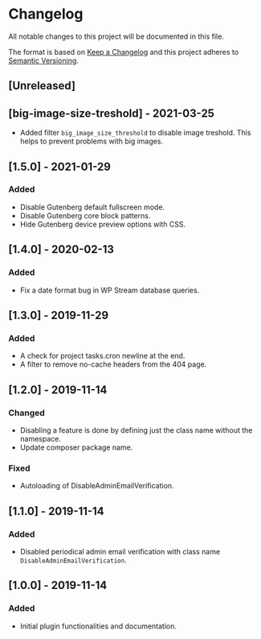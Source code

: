 # Changelog
All notable changes to this project will be documented in this file.

The format is based on [Keep a Changelog](http://keepachangelog.com/en/1.0.0/)
and this project adheres to [Semantic Versioning](http://semver.org/spec/v2.0.0.html).

## [Unreleased]

## [big-image-size-treshold] - 2021-03-25
- Added filter `big_image_size_threshold` to disable image treshold. This helps to prevent problems with big images.

## [1.5.0] - 2021-01-29

### Added
- Disable Gutenberg default fullscreen mode.
- Disable Gutenberg core block patterns.
- Hide Gutenberg device preview options with CSS.

## [1.4.0] - 2020-02-13

### Added
- Fix a date format bug in WP Stream database queries.

## [1.3.0] - 2019-11-29

### Added
- A check for project tasks.cron newline at the end.
- A filter to remove no-cache headers from the 404 page.

## [1.2.0] - 2019-11-14

### Changed
- Disabling a feature is done by defining just the class name without the namespace.
- Update composer package name.

### Fixed
- Autoloading of DisableAdminEmailVerification.

## [1.1.0] - 2019-11-14

### Added
- Disabled periodical admin email verification with class name `DisableAdminEmailVerification`.

## [1.0.0] - 2019-11-14

### Added
- Initial plugin functionalities and documentation.
